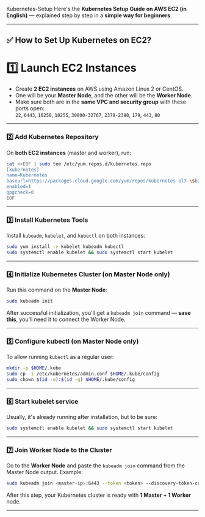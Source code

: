  Kubernetes-Setup
 Here's the **Kubernetes Setup Guide on AWS EC2 (in English)** — explained step by step in a **simple way for beginners**:

---

## ✅ How to Set Up Kubernetes on EC2?

# 1️⃣ **Launch EC2 Instances**
- Create **2 EC2 instances** on AWS using Amazon Linux 2 or CentOS.
- One will be your **Master Node**, and the other will be the **Worker Node**.
- Make sure both are in the **same VPC and security group** with these ports open:  
  `22`, `6443`, `10250`, `10255`, `30000-32767`, `2379-2380`, `179`, `443`, `80`

---

### 2️⃣ **Add Kubernetes Repository**

On **both EC2 instances** (master and worker), run:

```bash
cat <<EOF | sudo tee /etc/yum.repos.d/kubernetes.repo
[kubernetes]
name=Kubernetes
baseurl=https://packages.cloud.google.com/yum/repos/kubernetes-el7-\$basearch
enabled=1
gpgcheck=0
EOF
```

---

### 3️⃣ **Install Kubernetes Tools**

Install `kubeadm`, `kubelet`, and `kubectl` on both instances:

```bash
sudo yum install -y kubelet kubeadm kubectl
sudo systemctl enable kubelet && sudo systemctl start kubelet
```

---

### 4️⃣ **Initialize Kubernetes Cluster (on Master Node only)**

Run this command on the **Master Node**:

```bash
sudo kubeadm init
```

After successful initialization, you'll get a `kubeadm join` command — **save this**, you’ll need it to connect the Worker Node.

---

### 5️⃣ **Configure kubectl (on Master Node only)**

To allow running `kubectl` as a regular user:

```bash
mkdir -p $HOME/.kube
sudo cp -i /etc/kubernetes/admin.conf $HOME/.kube/config
sudo chown $(id -u):$(id -g) $HOME/.kube/config
```

---

### 6️⃣ **Start kubelet service**

Usually, it's already running after installation, but to be sure:

```bash
sudo systemctl enable kubelet && sudo systemctl start kubelet
```

---

### 7️⃣ **Join Worker Node to the Cluster**

Go to the **Worker Node** and paste the `kubeadm join` command from the Master Node output. Example:

```bash
sudo kubeadm join <master-ip>:6443 --token <token> --discovery-token-ca-cert-hash sha256:<hash>
```

After this step, your Kubernetes cluster is ready with **1 Master + 1 Worker** node.

---

